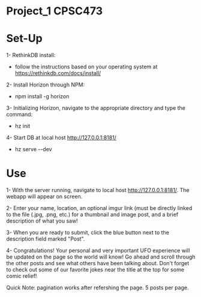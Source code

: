 # Project_1 CPSC473
# Set-Up

1- RethinkDB install: <br>
+ follow the instructions based on your operating system at <br>
   https://rethinkdb.com/docs/install/

2- Install Horizon through NPM: <br>
 +    npm install -g horizon

3- Initializing Horizon, navigate to the appropriate directory and type the command: <br>
 +  hz init
 


4- Start DB at local host http://127.0.0.1:8181/ <br>
 +  hz serve --dev
    
# Use

1- With the server running, navigate to local host http://127.0.0.1:8181/. The webapp will appear on screen.

2- Enter your name, location, an optional imgur link (must be directly linked to the file (.jpg, .png, etc.) for a thumbnail and image post, and a brief description of what you saw!

3- When you are ready to submit, click the blue button next to the description field marked "Post".

4- Congratulations! Your personal and very important UFO experience will be updated on the page so the world will know! Go
   ahead and scroll through the other posts and see what others have been talking about. Don't forget to check out some of
   our favorite jokes near the title at the top for some comic relief!

Quick Note: pagination works after refershing the page. 5 posts per page. 
